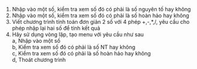 1. Nhập vào một số, kiểm tra xem số đó có phải là số nguyên tố hay không
2. Nhập vào một số, kiểm tra xem số đó có phải là số hoàn hảo hay không 
3. Viết chương trình tính toán đơn giản 2 số với 4 phép +,-,*,/, yêu cầu cho phép nhập lại hai số để tính kết quả
4. Hãy sử dụng vòng lặp, tạo menu với yêu cầu như sau 
  <br> a, Nhập vào một số 
  <br> b, Kiểm tra xem số đó có phải là số NT hay không 
  <br> c, Kiểm tra xem số đó có phải là số hoàn hảo hay không 
  <br> d, Thoát chương trình